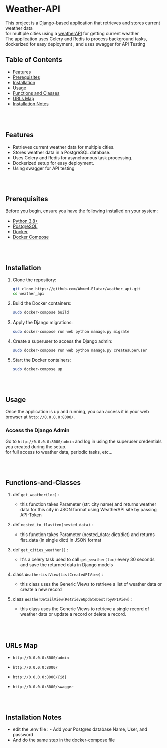 # Weather-API


This project is a Django-based application that retrieves and stores current weather data <br/>
for multiple cities using a [weatherAPI](https://www.weatherapi.com/) for getting current weather <br/>
The application uses Celery and Redis to process background tasks,<br/>
dockerized for easy deployment , and uses swagger for API Testing 




## Table of Contents

- [Features](#features)
- [Prerequisites](#prerequisites)
- [Installation](#installation)
- [Usage](#usage)
- [Functions and Classes](#functions-and-classes)
- [URLs Map](#urls-map)
- [Installation Notes](#installation-notes)

<br/><br/>
## Features

- Retrieves current weather data for multiple cities.
- Stores weather data in a PostgreSQL database.
- Uses Celery and Redis for asynchronous task processing.
- Dockerized setup for easy deployment.
- Using swagger for API testing

<br/><br/>



## Prerequisites

Before you begin, ensure you have the following installed on your system:

- [Python 3.8+](https://www.python.org/downloads)
- [PostgreSQL](https://www.postgresql.org/download/)
- [Docker](https://www.docker.com/get-started/)
- [Docker Compose](https://docs.docker.com/compose/install/)

<br/><br/>

## Installation

1. Clone the repository:
    ```bash
    git clone https://github.com/Ahmed-Elatar/weather_api.git
    cd weather_api
    ```

2. Build the Docker containers:
    ```bash
    sudo docker-compose build
    ```

3. Apply the Django migrations:
    ```bash
    sudo docker-compose run web python manage.py migrate
    ```

4. Create a superuser to access the Django admin:
    ```bash
    sudo docker-compose run web python manage.py createsuperuser
    ```

5. Start the Docker containers:
    ```bash
    sudo docker-compose up
    ```

<br/><br/>
## Usage

Once the application is up and running, you can access it in your web browser at `http://0.0.0.0:8000/`. <br/> 

### Access the Django Admin

Go to `http://0.0.0.0:8000/admin` and log in using the superuser credentials you created during the setup. <br/>
for full access to weather data, periodic tasks, etc...

<br/><br/>
## Functions-and-Classes


1. def `get_weather(loc)` : <br/>
    - this function takes Parameter (str: city name) and returns weather data for this city in JSON format using WeatherAPI site by passing API-Token 
2. def `nested_to_flastten(nested_data)` : <br/>
    - this function takes Parameter (nested_data: dict(dict) and returns flat_data (in single dict) in JSON format  
3. def `get_cities_weather()` : <br/>
    - It's a celery task used to call `get_weather(loc)` every 30 seconds and save the returned data in Django models
 
4. class `WeatherListView(ListCreateAPIView)` : <br/>
    - this class uses the Generic Views to retrieve a list of weather data or create a new record
      
5. class `WeatherDetailView(RetrieveUpdateDestroyAPIView)` : <br/>
    - this class uses the Generic Views to retrieve a single record of weather data or update a record or delete a record.

<br/><br/>
##  URLs Map

- `http://0.0.0.0:8000/admin`

- `http://0.0.0.0:8000/`

- `http://0.0.0.0:8000/{id}`

-  `http://0.0.0.0:8000/swagger`




<br/><br/>
## Installation Notes

- edit the .env file :
      - Add your Postgres database Name, User, and password
- And do the same step in the docker-compose file
   
